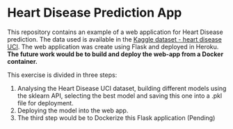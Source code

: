 # Heart Disease Prediction App
This repository contains an example of a web application for Heart Disease prediction. The data used is available in the [Kaggle dataset - heart disease UCI](https://www.kaggle.com/ronitf/heart-disease-uci). The web application was create using Flask and deployed in Heroku. **The future work would be to build and deploy the web-app from a Docker container.**

This exercise is divided in three steps:

1. Analysing the Heart Disease UCI dataset, building different models using the sklearn API, selecting the best model and saving this one into a .pkl file for deployment.
2. Deploying the model into the web app.
3. The third step would be to Dockerize this Flask application (Pending)

